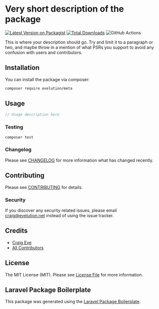 # Very short description of the package

[![Latest Version on Packagist](https://img.shields.io/packagist/v/evelution/meta.svg?style=flat-square)](https://packagist.org/packages/evelution/meta)
[![Total Downloads](https://img.shields.io/packagist/dt/evelution/meta.svg?style=flat-square)](https://packagist.org/packages/evelution/meta)
![GitHub Actions](https://github.com/evelution/meta/actions/workflows/main.yml/badge.svg)

This is where your description should go. Try and limit it to a paragraph or two, and maybe throw in a mention of what PSRs you support to avoid any confusion with users and contributors.

## Installation

You can install the package via composer:

```bash
composer require evelution/meta
```

## Usage

```php
// Usage description here
```

### Testing

```bash
composer test
```

### Changelog

Please see [CHANGELOG](CHANGELOG.md) for more information what has changed recently.

## Contributing

Please see [CONTRIBUTING](CONTRIBUTING.md) for details.

### Security

If you discover any security related issues, please email craig@evelution.net instead of using the issue tracker.

## Credits

-   [Craig Eve](https://github.com/evelution)
-   [All Contributors](../../contributors)

## License

The MIT License (MIT). Please see [License File](LICENSE.md) for more information.

## Laravel Package Boilerplate

This package was generated using the [Laravel Package Boilerplate](https://laravelpackageboilerplate.com).
